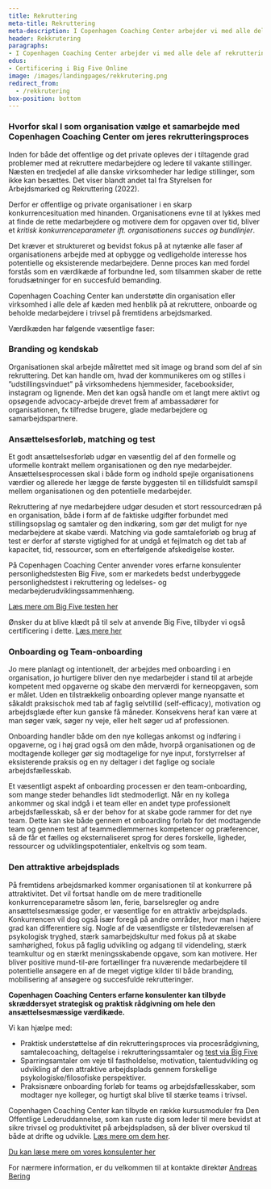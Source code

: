 ```yaml
---
title: Rekruttering
meta-title: Rekruttering
meta-description: I Copenhagen Coaching Center arbejder vi med alle dele af rekrutterings-værdikæden fra start til slut. Vi rådgiver og understøtter jeres organisation i både den strategiske del af processen og i den praktiske gennemførsel. Vi tilbyder både de mere traditionelle rekrutteringsredskaber, såsom test og støtte til ansættelsesprocessen, og en række helt nye tilgange til at skabe interesse, systematisere ansættelsesprocessen, udvikle talenter og styrke organisationens attraktive status. 
header: Rekkrutering
paragraphs:
- I Copenhagen Coaching Center arbejder vi med alle dele af rekrutterings-værdikæden fra start til slut. Vi rådgiver og understøtter jeres organisation i både den strategiske del af processen og i den praktiske gennemførsel. Vi tilbyder både de mere traditionelle rekrutteringsredskaber, såsom test og støtte til ansættelsesprocessen, og en række helt nye tilgange til at skabe interesse, systematisere ansættelsesprocessen, udvikle talenter og styrke organisationens attraktive status.
edus:
- Certificering i Big Five Online
image: /images/landingpages/rekkrutering.png
redirect_from:
  - /rekkrutering
box-position: bottom
---
```


### Hvorfor skal I som organisation vælge et samarbejde med Copenhagen Coaching Center om jeres rekrutteringsproces

Inden for både det offentlige og det private opleves der i tiltagende grad problemer med at rekruttere medarbejdere og ledere til vakante stillinger. Næsten en tredjedel af alle danske virksomheder har ledige stillinger, som ikke kan besættes. Det viser blandt andet tal fra Styrelsen for Arbejdsmarked og Rekruttering (2022).

Derfor er offentlige og private organisationer i en skarp konkurrencesituation med hinanden. Organisationens evne til at lykkes med at finde de rette medarbejdere og motivere dem for opgaven over tid, bliver et *kritisk konkurrenceparameter ift. organisationens succes og bundlinjer*.

Det kræver et struktureret og bevidst fokus på at nytænke alle faser af organisationens arbejde med at opbygge og vedligeholde interesse hos potentielle og eksisterende medarbejdere. Denne proces kan med fordel forstås som en værdikæde af forbundne led, som tilsammen skaber de rette forudsætninger for en succesfuld bemanding.  

Copenhagen Coaching Center kan understøtte din organisation eller virksomhed i alle dele af kæden med henblik på at rekruttere, onboarde og beholde medarbejdere i trivsel på fremtidens arbejdsmarked.

Værdikæden har følgende væsentlige faser:

### Branding og kendskab

Organisationen skal arbejde målrettet med sit image og brand som del af sin rekruttering. Det kan handle om, hvad der kommunikeres om og stilles i ”udstillingsvinduet” på virksomhedens hjemmesider, facebooksider, instagram og lignende. Men det kan også handle om et langt mere aktivt og opsøgende advocacy-arbejde drevet frem af ambassadører for organisationen, fx tilfredse brugere, glade medarbejdere og samarbejdspartnere.

### Ansættelsesforløb, matching og test

Et godt ansættelsesforløb udgør en væsentlig del af den formelle og uformelle kontrakt mellem organisationen og den nye medarbejder. Ansættelsesprocessen skal i både form og indhold spejle organisationens værdier og allerede her lægge de første byggesten til en tillidsfuldt samspil mellem organisationen og den potentielle medarbejder.

Rekruttering af nye medarbejdere udgør desuden et stort ressourcedræn på en organisation, både i form af de faktiske udgifter forbundet med stillingsopslag og samtaler og den indkøring, som gør det muligt for nye medarbejdere at skabe værdi. Matching via gode samtaleforløb og brug af test er derfor af største vigtighed for at undgå et fejlmatch og det tab af kapacitet, tid, ressourcer, som en efterfølgende afskedigelse koster.

På Copenhagen Coaching Center anvender vores erfarne konsulenter personlighedstesten Big Five, som er markedets bedst underbyggede personlighedstest i rekruttering og ledelses- og medarbejderudviklingssammenhæng.

<ins>[Læs mere om Big Five testen her](/coaching-service/#BigFive-samtale)</ins>

Ønsker du at blive klædt på til selv at anvende Big Five, tilbyder vi også certificering i dette. <ins>[Læs mere her](/academy/certificering-i-big-five/)</ins>

### Onboarding og Team-onboarding

Jo mere planlagt og intentionelt, der arbejdes med onboarding i en organisation, jo hurtigere bliver den nye medarbejder i stand til at arbejde kompetent med opgaverne og skabe den merværdi for kerneopgaven, som er målet. Uden en tilstrækkelig onboarding oplever mange nyansatte et såkaldt praksischok med tab af faglig selvtillid (self-efficacy), motivation og arbejdsglæde efter kun ganske få måneder. Konsekvens heraf kan være at man søger væk, søger ny veje, eller helt søger ud af professionen.

Onboarding handler både om den nye kollegas ankomst og indføring i opgaverne, og i høj grad også om den måde, hvorpå organisationen og de modtagende kolleger gør sig modtagelige for nye input, forstyrrelser af eksisterende praksis og en ny deltager i det faglige og sociale arbejdsfællesskab.

Et væsentligt aspekt af onboarding processen er den team-onboarding, som mange steder behandles lidt stedmoderligt. Når en ny kollega ankommer og skal indgå i et team eller en andet type professionelt arbejdsfællesskab, så er der behov for at skabe gode rammer for det nye team. Dette kan ske både gennem et onboarding forløb for det modtagende team og gennem test af teammedlemmernes kompetencer og præferencer, så de får et fælles og eksternaliseret sprog for deres forskelle, ligheder, ressourcer og udviklingspotentialer, enkeltvis og som team.

### Den attraktive arbejdsplads

På fremtidens arbejdsmarked kommer organisationen til at konkurrere på attraktivitet. Det vil fortsat handle om de mere traditionelle konkurrenceparametre såsom løn, ferie, barselsregler og andre ansættelsesmæssige goder, er væsentlige for en attraktiv arbejdsplads. Konkurrencen vil dog også især foregå på andre områder, hvor man i højere grad kan differentiere sig. Nogle af de væsentligste er tilstedeværelsen af psykologisk tryghed, stærk samarbejdskultur med fokus på at skabe samhørighed, fokus på faglig udvikling og adgang til videndeling, stærk teamkultur og en stærkt meningsskabende opgave, som kan motivere. Her bliver positive mund-til-øre fortællinger fra nuværende medarbejdere til potentielle ansøgere en af de meget vigtige kilder til både branding, mobilisering af ansøgere og succesfulde rekrutteringer.

**Copenhagen Coaching Centers erfarne konsulenter kan tilbyde skræddersyet strategisk og praktisk rådgivning om hele den ansættelsesmæssige værdikæde.**

Vi kan hjælpe med:

- Praktisk understøttelse af din rekrutteringsproces via procesrådgivning, samtalecoaching, deltagelse i rekrutteringssamtaler og <ins>[test via Big Five](/coaching-service/#BigFive-samtale)</ins>
- Sparringsamtaler om veje til fastholdelse, motivation, talentudvikling og udvikling af den attraktive arbejdsplads gennem forskellige psykologiske/filosofiske perspektiver.
- Praksisnære onboarding forløb for teams og arbejdsfællesskaber, som modtager nye kolleger, og hurtigt skal blive til stærke teams i trivsel.

Copenhagen Coaching Center kan tilbyde en række kursusmoduler fra Den Offentlige Lederuddannelse, som kan ruste dig som leder til mere bevidst at sikre trivsel og produktivitet på arbejdspladsen, så der bliver overskud til både at drifte og udvikle. [Læs mere om dem her](/academy/den-offentlige-lederuddannelse/).

<ins>[Du kan læse mere om vores konsulenter her](/about/)</ins>

For nærmere information, er du velkommen til at kontakte direktør <ins>[Andreas Bering](https://www.copenhagencoaching.dk/employees/andreas-bering/)</ins>